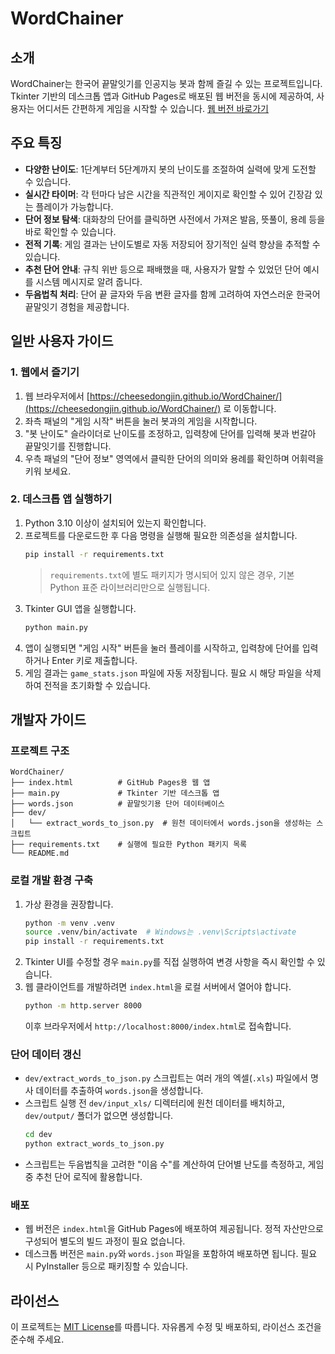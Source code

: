 # WordChainer

## 소개
WordChainer는 한국어 끝말잇기를 인공지능 봇과 함께 즐길 수 있는 프로젝트입니다. Tkinter 기반의 데스크톱 앱과 GitHub Pages로 배포된 웹 버전을 동시에 제공하여, 사용자는 어디서든 간편하게 게임을 시작할 수 있습니다. [웹 버전 바로가기](https://cheesedongjin.github.io/WordChainer/)

## 주요 특징
- **다양한 난이도**: 1단계부터 5단계까지 봇의 난이도를 조절하여 실력에 맞게 도전할 수 있습니다.
- **실시간 타이머**: 각 턴마다 남은 시간을 직관적인 게이지로 확인할 수 있어 긴장감 있는 플레이가 가능합니다.
- **단어 정보 탐색**: 대화창의 단어를 클릭하면 사전에서 가져온 발음, 뜻풀이, 용례 등을 바로 확인할 수 있습니다.
- **전적 기록**: 게임 결과는 난이도별로 자동 저장되어 장기적인 실력 향상을 추적할 수 있습니다.
- **추천 단어 안내**: 규칙 위반 등으로 패배했을 때, 사용자가 말할 수 있었던 단어 예시를 시스템 메시지로 알려 줍니다.
- **두음법칙 처리**: 단어 끝 글자와 두음 변환 글자를 함께 고려하여 자연스러운 한국어 끝말잇기 경험을 제공합니다.

## 일반 사용자 가이드

### 1. 웹에서 즐기기
1. 웹 브라우저에서 [https://cheesedongjin.github.io/WordChainer/](https://cheesedongjin.github.io/WordChainer/) 로 이동합니다.
2. 좌측 패널의 "게임 시작" 버튼을 눌러 봇과의 게임을 시작합니다.
3. "봇 난이도" 슬라이더로 난이도를 조정하고, 입력창에 단어를 입력해 봇과 번갈아 끝말잇기를 진행합니다.
4. 우측 패널의 "단어 정보" 영역에서 클릭한 단어의 의미와 용례를 확인하며 어휘력을 키워 보세요.

### 2. 데스크톱 앱 실행하기
1. Python 3.10 이상이 설치되어 있는지 확인합니다.
2. 프로젝트를 다운로드한 후 다음 명령을 실행해 필요한 의존성을 설치합니다.
   ```bash
   pip install -r requirements.txt
   ```
   > `requirements.txt`에 별도 패키지가 명시되어 있지 않은 경우, 기본 Python 표준 라이브러리만으로 실행됩니다.
3. Tkinter GUI 앱을 실행합니다.
   ```bash
   python main.py
   ```
4. 앱이 실행되면 "게임 시작" 버튼을 눌러 플레이를 시작하고, 입력창에 단어를 입력하거나 Enter 키로 제출합니다.
5. 게임 결과는 `game_stats.json` 파일에 자동 저장됩니다. 필요 시 해당 파일을 삭제하여 전적을 초기화할 수 있습니다.

## 개발자 가이드

### 프로젝트 구조
```
WordChainer/
├── index.html          # GitHub Pages용 웹 앱
├── main.py             # Tkinter 기반 데스크톱 앱
├── words.json          # 끝말잇기용 단어 데이터베이스
├── dev/
│   └── extract_words_to_json.py  # 원천 데이터에서 words.json을 생성하는 스크립트
├── requirements.txt    # 실행에 필요한 Python 패키지 목록
└── README.md
```

### 로컬 개발 환경 구축
1. 가상 환경을 권장합니다.
   ```bash
   python -m venv .venv
   source .venv/bin/activate  # Windows는 .venv\Scripts\activate
   pip install -r requirements.txt
   ```
2. Tkinter UI를 수정할 경우 `main.py`를 직접 실행하여 변경 사항을 즉시 확인할 수 있습니다.
3. 웹 클라이언트를 개발하려면 `index.html`을 로컬 서버에서 열어야 합니다.
   ```bash
   python -m http.server 8000
   ```
   이후 브라우저에서 `http://localhost:8000/index.html`로 접속합니다.

### 단어 데이터 갱신
- `dev/extract_words_to_json.py` 스크립트는 여러 개의 엑셀(`.xls`) 파일에서 명사 데이터를 추출하여 `words.json`을 생성합니다.
- 스크립트 실행 전 `dev/input_xls/` 디렉터리에 원천 데이터를 배치하고, `dev/output/` 폴더가 없으면 생성합니다.
  ```bash
  cd dev
  python extract_words_to_json.py
  ```
- 스크립트는 두음법칙을 고려한 "이음 수"를 계산하여 단어별 난도를 측정하고, 게임 중 추천 단어 로직에 활용합니다.

### 배포
- 웹 버전은 `index.html`을 GitHub Pages에 배포하여 제공됩니다. 정적 자산만으로 구성되어 별도의 빌드 과정이 필요 없습니다.
- 데스크톱 버전은 `main.py`와 `words.json` 파일을 포함하여 배포하면 됩니다. 필요 시 PyInstaller 등으로 패키징할 수 있습니다.

## 라이선스
이 프로젝트는 [MIT License](LICENSE)를 따릅니다. 자유롭게 수정 및 배포하되, 라이선스 조건을 준수해 주세요.
